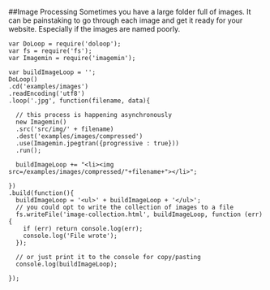 ##Image Processing
Sometimes you have a large folder full of images.  It can be painstaking to go through
each image and get it ready for your website.  Especially if the images are named poorly.

    var DoLoop = require('doloop');
    var fs = require('fs');
    var Imagemin = require('imagemin');

    var buildImageLoop = '';
    DoLoop()
    .cd('examples/images')
    .readEncoding('utf8')
    .loop('.jpg', function(filename, data){

      // this process is happening asynchronously
      new Imagemin()
      .src('src/img/' + filename)
      .dest('examples/images/compressed')
      .use(Imagemin.jpegtran({progressive : true}))
      .run();

      buildImageLoop += "<li><img src=/examples/images/compressed/"+filename+"></li>";

    })
    .build(function(){
      buildImageLoop = '<ul>' + buildImageLoop + '</ul>';
      // you could opt to write the collection of images to a file
      fs.writeFile('image-collection.html', buildImageLoop, function (err) {
        if (err) return console.log(err);
        console.log('File wrote');
      });

      // or just print it to the console for copy/pasting
      console.log(buildImageLoop);

    });
